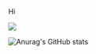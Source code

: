 Hi


<img src="https://img.shields.io/badge/GitHub-000000?style=flat&logo=GitHub&logoColor=181717"/>


![Anurag's GitHub stats](https://github-readme-stats.vercel.app/api?username=GarrryKim&show_icons=true&theme=default)